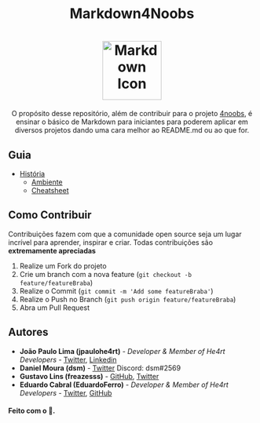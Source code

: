 <h1 align="center">
  Markdown4Noobs
</h1>

<h1 align="center">
  <img src="https://cdn0.iconfinder.com/data/icons/octicons/1024/markdown-512.png" alt="Markdown Icon" width="120px" height="120px">
</h1>
<p align="center">
  O propósito desse repositório, além de contribuir para o projeto <a href="https://github.com/he4rt/4noobs">4noobs</a>, é ensinar o básico de Markdown para iniciantes para poderem aplicar em diversos projetos dando uma cara melhor ao README.md ou ao que for.
</p>

## Guia
- [História](/Guia/1-Historia.md)
  - [Ambiente](/Guia/2-Ambiente.md)
  - [Cheatsheet](/Guia/Cheatsheet.md)


## Como Contribuir

Contribuições fazem com que a comunidade open source seja um lugar incrível para aprender, inspirar e criar. Todas contribuições
são **extremamente apreciadas**

1. Realize um Fork do projeto
2. Crie um branch com a nova feature (`git checkout -b feature/featureBraba`)
3. Realize o Commit (`git commit -m 'Add some featureBraba'`)
4. Realize o Push no Branch (`git push origin feature/featureBraba`)
5. Abra um Pull Request

## Autores

- **João Paulo Lima (jpaulohe4rt)** - _Developer & Member of He4rt Developers_  - [Twitter](https://twitter.com/jpaulohe4rt), [Linkedin](https://www.linkedin.com/in/jo%C3%A3o-paulo-lima-da-silva-a0a183198/)
- **Daniel Moura (dsm)** - [Twitter](https://twitter.com/dsm_uix) Discord: dsm#2569
- **Gustavo Lins (freazesss)** - [GitHub](https://github.com/freazesss), [Twitter](https://twitter.com/freazesss)
- **Eduardo Cabral (EduardoFerro)** - _Developer & Member of He4rt Developers_  - [Twitter](https://twitter.com/eduardoferro_), [GitHub](https://github.com/ferroeduardo)

#### Feito com o 💜.

